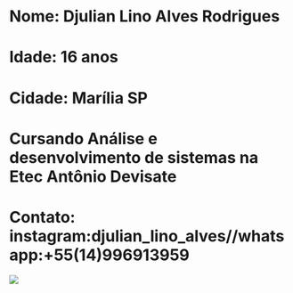 # Nome: Djulian Lino Alves Rodrigues
# Idade: 16 anos 
# Cidade: Marília SP
# Cursando Análise e desenvolvimento de sistemas na Etec Antônio Devisate
# Contato: instagram:djulian_lino_alves//whatsapp:+55(14)996913959

![](https://t.ctcdn.com.br/MJFyxnOWYbXOWChcEWbT03PXkq4=/512x288/smart/filters:format(webp)/i329345.jpeg)


